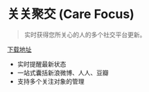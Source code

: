# 关关聚交 (Care Focus)

> 实时获得您所关心的人的多个社交平台更新。

[下载地址](https://chrome.google.com/webstore/detail/关关聚交/dohphmbhdcjfcclnbliigbibdneogdld)

* 实时提醒最新状态
* 一站式囊括新浪微博、人人、豆瓣
* 支持多个关注对象的管理
